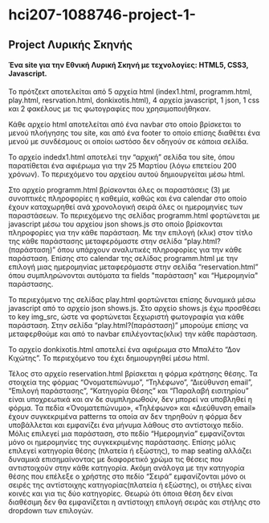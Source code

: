 # hci207-1088746-project-1-

## Project Λυρικής Σκηνής

#### Ένα site για την Εθνική Λυρική Σκηνή με τεχνολογίες: HTML5, CSS3, Javascript.

Το πρότζεκτ αποτελείται από 5 αρχεία html (index1.html, programm.html, play.html, resrvation.html, donkixotis.html), 4 αρχεία javascript, 1 json, 1 css και 2 φακέλους με τις φωτογραφίες που χρησιμοποιήθηκαν.

Κάθε αρχείο html αποτελείται  από ένα navbar στο οποίο βρίσκεται το μενού πλοήγησης του site, και από ένα footer το οποίο επίσης διαθέτει ένα μενού με συνδέσμους οι οποίοι ωστόσο δεν οδηγούν σε κάποια σελίδα.

Το αρχείο indedx1.html αποτελεί την “αρχική” σελίδα του site, όπου παρατίθεται ένα αφιέρωμα για την 25 Μαρτίου (λόγω επετείου 200 χρόνων). Το περιεχόμενο του αρχείου αυτού δημιουργείται μέσω html.

Στο αρχείο programm.html βρίσκονται όλες οι παραστάσεις (3) με συνοπτικές πληροφορίες η καθεμία, καθώς και ένα calendar στο οποίο έχουν καταχωρηθεί ανά χρονολογική σειρά όλες οι ημερομηνίες των παραστάσεων. Το περιεχόμενο της σελίδας programm.html φορτώνεται με javascript μέσω του αρχείου json  shows.js στο οποίο βρίσκονται πληροφορίες για την κάθε παράσταση. Με την επιλογή (κλικ) στον τίτλο της κάθε παράστασης μεταφερόμαστε στην σελίδα “play.html?(παράσταση)” όπου υπάρχουν αναλυτικές πληροφορίες για την κάθε παράσταση. Επίσης στο calendar της σελίδας programm.html  με την επιλογή μιας ημερομηνίας μεταφερόμαστε στην σελίδα “reservation.html” όπου συμπληρώνονται αυτόματα τα fields "παράσταση" και “Ημερομηνία" παράστασης.

Το περιεχόμενο της σελίδας play.html φορτώνεται επίσης δυναμικά μέσω javascript από το αρχείο json shows.js. Στο αρχείο shows.js  έχω προσθέσει το key img_src, ώστε να φορτώνεται ξεχωριστή φωτογραφία για κάθε παράσταση. Στην σελίδα “play.html?(παράσταση)” μπορούμε επίσης να μεταφερθούμε και από το navbar επιλέγοντας(κλικ) την κάθε παράσταση.

Το αρχείο donkixotis.html αποτελεί ένα αφιέρωμα στο Μπαλέτο “Δον Κιχώτης”. Το περιεχόμενο του έχει δημιουργηθεί μέσω html.

Τέλος στο αρχείο reservation.html βρίσκεται η φόρμα κράτησης θέσης. Τα στοιχεία της φόρμας “Ονοματεπώνυμο”, “Τηλέφωνο”, “Διεύθυνση email”, “Επιλογή παράστασης”, “Κατηγορία Θέσης” και “Παραλαβή εισιτηρίου” είναι υποχρεωτικά και αν δε συμπληρωθούν, δεν μπορεί να υποβληθεί η φόρμα. Τα πεδία «Όνοματεπώνυμο», «Τηλέφωνο» και «Διεύθυνση email» έχουν συγκεκριμένα patterns τα οποία αν δεν τηρηθούν η φόρμα δεν υποβάλλεται και εμφανίζει ένα μήνυμα λάθους στο αντίστοιχο πεδίο. Μόλις επιλεγεί μια παράσταση, στο πεδίο “Ημερομηνία” εμφανίζονται μόνο οι ημερομηνίες της συγκεκριμένης παράστασης. Επίσης μόλις επιλεγεί κατηγορία θέσης (πλατεία ή εξώστης), το map seating αλλάζει δυναμικά επισημαίνοντας με διαφορετικό χρώμα τις θέσεις που αντιστοιχούν στην κάθε κατηγορία. Ακόμη ανάλογα με την κατηγορία θέσης που επέλεξε ο χρήστης στο πεδίο “Σειρά” εμφανίζονται μόνο οι σειρές της αντίστοιχης κατηγορίας(πλατεία ή εξώστης), οι στήλες είναι κοινές και για τις δύο κατηγορίες. Θεωρώ ότι όποια θέση δεν είναι διαθέσιμη δεν θα εμφανίζεται η αντίστοιχη επιλογή σειράς και στήλης στο dropdown των επιλογών.
